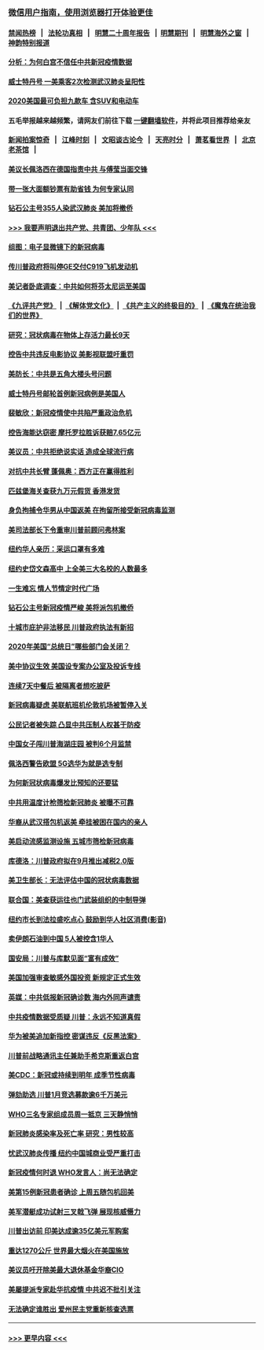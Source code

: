 ### [微信用户指南，使用浏览器打开体验更佳](https://github.com/gfw-breaker/banned-news1/blob/master/indexes/wechat-guide.md?t=0)
#### [禁闻热榜](热点新闻.md?t=0)  &nbsp;&nbsp;|&nbsp;&nbsp; [法轮功真相](https://github.com/gfw-breaker/truth/blob/master/README.md?t=0) &nbsp;&nbsp;|&nbsp;&nbsp; [明慧二十周年报告](https://github.com/gfw-breaker/mh-reports/blob/master/README.md?t=0) &nbsp;&nbsp;|&nbsp;&nbsp;[明慧期刊](https://github.com/gfw-breaker/mh-qikan) &nbsp;&nbsp;|&nbsp;&nbsp; [明慧海外之窗](https://github.com/gfw-breaker/mh-news/blob/master/README.md?t=0) &nbsp;&nbsp;|&nbsp;&nbsp; [神韵特别报道](https://github.com/gfw-breaker/mh-news/blob/master/shenyun.md?t=0)
#### [分析：为何白宫不信任中共新冠疫情数据](../pages/nsc412/n11872473.md?t=02170002) 
#### [威士特丹号 一美乘客2次检测武汉肺炎呈阳性](../pages/nsc412/n11873169.md?t=02170002) 
#### [2020美国最可负担九款车 含SUV和电动车](../pages/nsc412/n11860334.md?t=02170002) 
#### 五毛举报越来越频繁，请网友们前往下载 [一键翻墙软件](https://github.com/gfw-breaker/ssr-accounts)，并将此项目推荐给亲友
#### [新闻拍案惊奇](https://github.com/gfw-breaker/banned-news1/blob/master/pages/link4.md) &nbsp;&nbsp;|&nbsp;&nbsp; [江峰时刻](https://github.com/gfw-breaker/banned-news1/blob/master/pages/link4.md) &nbsp;&nbsp;|&nbsp;&nbsp; [文昭谈古论今](https://github.com/gfw-breaker/banned-news1/blob/master/pages/link4.md) &nbsp;&nbsp;|&nbsp;&nbsp; [天亮时分](https://github.com/gfw-breaker/banned-news1/blob/master/pages/link4.md) &nbsp;&nbsp;|&nbsp;&nbsp; [萧茗看世界](https://github.com/gfw-breaker/banned-news1/blob/master/pages/link4.md) &nbsp;&nbsp;|&nbsp;&nbsp; [北京老茶馆](https://github.com/gfw-breaker/banned-news1/blob/master/pages/link4.md) &nbsp;&nbsp;|&nbsp;&nbsp; 
#### [美议长佩洛西在德国指责中共 与傅莹当面交锋](../pages/nsc412/n11872375.md?t=02170002) 
#### [带一张大面额钞票有助省钱 为何专家认同](../pages/nsc412/n11870166.md?t=02170002) 
#### [钻石公主号355人染武汉肺炎 美加将撤侨](../pages/nsc412/n11872392.md?t=02170002) 
#### [>>> 我要声明退出共产党、共青团、少年队 <<<](https://github.com/begood0513/goodnews/blob/master/quit/letter.md) 
#### [组图：电子显微镜下的新冠病毒](../pages/nsc412/n11872057.md?t=02170002) 
#### [传川普政府将叫停GE交付C919飞机发动机](../pages/nsc412/n11871600.md?t=02170002) 
#### [美记者卧底调查：中共如何将芬太尼运至美国](../pages/nsc412/n11871821.md?t=02170002) 
#### [《九评共产党》](https://github.com/begood0513/9ping.md/blob/master/README.md) &nbsp;|&nbsp; [《解体党文化》](../../../../jtdwh.md/blob/master/README.md)  &nbsp;|&nbsp; [《共产主义的终极目的》](../../../../gczydzjmd.md/blob/master/README.md) &nbsp;|&nbsp; [《魔鬼在统治我们的世界》](../../../../mgztzwmdsj.md/blob/master/README.md) 
#### [研究：冠状病毒在物体上存活力最长9天](../pages/nsc412/n11871871.md?t=02170002) 
#### [控告中共违反电影协议 美影视联盟吁重罚](../pages/nsc412/n11871820.md?t=02170002) 
#### [美防长：中共是五角大楼头号问题](../pages/nsc412/n11871768.md?t=02170002) 
#### [威士特丹号邮轮首例新冠病例是美国人](../pages/nsc412/n11871731.md?t=02170002) 
#### [裴敏欣：新冠疫情使中共陷严重政治危机](../pages/nsc412/n11871514.md?t=02170002) 
#### [控告海能达窃密 摩托罗拉胜诉获赔7.65亿元](../pages/nsc412/n11871594.md?t=02170002) 
#### [美议员：中共拒绝说实话 造成全球流行病](../pages/nsc412/n11871582.md?t=02170002) 
#### [对抗中共长臂 蓬佩奥：西方正在赢得胜利](../pages/nsc412/n11871500.md?t=02170002) 
#### [匹兹堡海关查获九万元假货 香港发货](../pages/nsc412/n11870716.md?t=02170002) 
#### [身负拘捕令华男从中国返美  在拘留所接受新冠病毒监测](../pages/nsc412/n11870710.md?t=02170002) 
#### [美司法部长下令重审川普前顾问弗林案](../pages/nsc412/n11870258.md?t=02170002) 
#### [纽约华人亲历：采运口罩有多难](../pages/nsc412/n11870531.md?t=02170002) 
#### [纽约史岱文森高中  上全美三大名校的人数最多](../pages/nsc412/n11870557.md?t=02170002) 
#### [一生难忘 情人节情定时代广场](../pages/nsc412/n11870536.md?t=02170002) 
#### [钻石公主号新冠疫情严峻 美将派包机撤侨](../pages/nsc412/n11870505.md?t=02170002) 
#### [十城市庇护非法移民 川普政府执法有新招](../pages/nsc412/n11870410.md?t=02170002) 
#### [2020年美国“总统日”哪些部门会关闭？](../pages/nsc412/n11870148.md?t=02170002) 
#### [美中协议生效 美国设专案办公室及投诉专线](../pages/nsc412/n11870266.md?t=02170002) 
#### [连续7天中餐后 被隔离者想吃披萨](../pages/nsc412/n11870243.md?t=02170002) 
#### [新冠病毒疑虑 美联航班机伦敦机场被暂停入关](../pages/nsc412/n11870015.md?t=02170002) 
#### [公民记者被失踪 凸显中共压制人权甚于防疫](../pages/nsc412/n11870042.md?t=02170002) 
#### [中国女子闯川普海湖庄园 被判6个月监禁](../pages/nsc412/n11869919.md?t=02170002) 
#### [佩洛西警告欧盟 5G选华为就是选专制](../pages/nsc412/n11869898.md?t=02170002) 
#### [为何新冠状病毒爆发比预知的还要猛](../pages/nsc412/n11869828.md?t=02170002) 
#### [中共用温度计枪筛检新冠肺炎 被曝不可靠](../pages/nsc412/n11869707.md?t=02170002) 
#### [华裔从武汉搭包机返美 牵挂被困在国内的亲人](../pages/nsc412/n11869711.md?t=02170002) 
#### [美启动流感监测设施 五城市筛检新冠病毒](../pages/nsc412/n11869689.md?t=02170002) 
#### [库德洛：川普政府拟在9月推出减税2.0版](../pages/nsc412/n11869627.md?t=02170002) 
#### [美卫生部长：无法评估中国的冠状病毒数据](../pages/nsc412/n11869301.md?t=02170002) 
#### [联合国：美查获运往也门武装组织的中制导弹](../pages/nsc412/n11868677.md?t=02170002) 
#### [纽约市长到法拉盛吃点心  鼓励到华人社区消费(影音)](../pages/nsc412/n11868197.md?t=02170002) 
#### [卖伊朗石油到中国  5人被控含1华人](../pages/nsc412/n11867988.md?t=02170002) 
#### [国安局：川普与库默见面“富有成效”](../pages/nsc412/n11867976.md?t=02170002) 
#### [美国加强审查敏感外国投资 新规定正式生效](../pages/nsc412/n11868041.md?t=02170002) 
#### [英媒：中共低报新冠确诊数 海内外同声谴责](../pages/nsc412/n11867421.md?t=02170002) 
#### [中共疫情数据受质疑 川普：永远不知道真假](../pages/nsc412/n11867195.md?t=02170002) 
#### [华为被美追加新指控 密谋违反《反黑法案》](../pages/nsc412/n11867191.md?t=02170002) 
#### [川普前战略通讯主任兼助手希克斯重返白宫](../pages/nsc412/n11867104.md?t=02170002) 
#### [美CDC：新冠或持续到明年 成季节性病毒](../pages/nsc412/n11867279.md?t=02170002) 
#### [弹劾助选 川普1月竞选募款逾6千万美元](../pages/nsc412/n11866950.md?t=02170002) 
#### [WHO三名专家组成员周一抵京 三天静悄悄](../pages/nsc412/n11866947.md?t=02170002) 
#### [新冠肺炎感染率及死亡率 研究：男性较高](../pages/nsc412/n11866956.md?t=02170002) 
#### [忧武汉肺炎传播 纽约中国城商业受严重打击](../pages/nsc412/n11866902.md?t=02170002) 
#### [新冠疫情何时退 WHO发言人：尚无法确定](../pages/nsc412/n11866864.md?t=02170002) 
#### [美第15例新冠患者确诊 上周五随包机回美](../pages/nsc412/n11866852.md?t=02170002) 
#### [美军潜艇成功试射三叉戟飞弹 展现核威慑力](../pages/nsc412/n11866046.md?t=02170002) 
#### [川普出访前 印美达成逾35亿美元军购案](../pages/nsc412/n11865444.md?t=02170002) 
#### [重达1270公斤 世界最大烟火在美国施放](../pages/nsc412/n11865198.md?t=02170002) 
#### [美议员吁开除美最大退休基金华裔CIO](../pages/nsc412/n11865230.md?t=02170002) 
#### [美屡提派专家赴华抗疫情 中共迟不批引关注](../pages/nsc412/n11864719.md?t=02170002) 
#### [无法确定谁胜出 爱州民主党重新核查选票](../pages/nsc412/n11864830.md?t=02170002) 

----
#### [ >>> 更早内容 <<< ](../indexes/nsc412-earlier.md)
